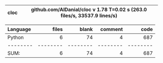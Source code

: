 cloc|github.com/AlDanial/cloc v 1.78  T=0.02 s (263.0 files/s, 33537.9 lines/s)
--- | ---

Language|files|blank|comment|code
:-------|-------:|-------:|-------:|-------:
Python|6|74|4|687
--------|--------|--------|--------|--------
SUM:|6|74|4|687
